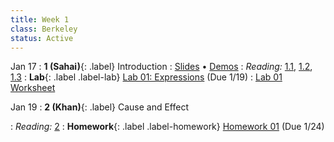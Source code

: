 ```yaml
---
title: Week 1
class: Berkeley
status: Active
---
```


Jan 17
: **1 (Sahai)**{: .label} Introduction
   : [Slides](https://docs.google.com/presentation/d/1TR6KF4PVERY-KktaDjmZms8wlnqykW0ZaVqSqF2ZUWk/edit?usp=drive_link) &#8226; [Demos](https://data8.datahub.berkeley.edu/hub/user-redirect/git-pull?repo=https%3A%2F%2Fgithub.com%2Fdata-8%2Fmaterials-sp24&urlpath=tree%2Fmaterials-sp24%2Flec%2Flec01%2Flec01.ipynb&branch=main)
: *Reading:* [1.1](https://inferentialthinking.com/chapters/01/1/intro.html), [1.2](https://inferentialthinking.com/chapters/01/2/why-data-science.html), [1.3](https://inferentialthinking.com/chapters/01/3/Plotting_the_Classics.html)
: **Lab**{: .label .label-lab} [Lab 01: Expressions](https://data8.datahub.berkeley.edu/hub/user-redirect/git-pull?repo=https%3A%2F%2Fgithub.com%2Fdata-8%2Fmaterials-sp24&urlpath=tree%2Fmaterials-sp24%2Flab%2Flab01%2Flab01.ipynb) (Due 1/19)
   : [Lab 01 Worksheet](https://drive.google.com/file/d/1xH5ULcAX-Wrr3jy9ylk_sSWTOUyuIOeG/view?usp=sharing)


Jan 19
: **2 (Khan)**{: .label} Cause and Effect
 <!-- : [Slides](#) &#8226; [Demos](#) &#8226; [Blank Demos](#) -->
: *Reading:* [2](https://inferentialthinking.com/chapters/02/causality-and-experiments.html)
: **Homework**{: .label .label-homework} [Homework 01](https://data8.datahub.berkeley.edu/hub/user-redirect/git-pull?repo=https%3A%2F%2Fgithub.com%2Fdata-8%2Fmaterials-sp24&urlpath=tree%2Fmaterials-sp24%2Fhw%2Fhw01%2Fhw01.ipynb) (Due 1/24)
